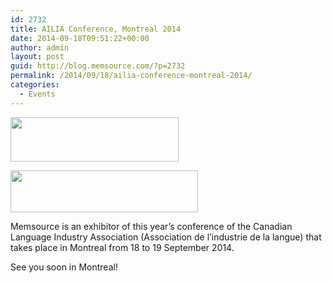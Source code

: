 ```yaml
---
id: 2732
title: AILIA Conference, Montreal 2014
date: 2014-09-18T09:51:22+00:00
author: admin
layout: post
guid: http://blog.memsource.com/?p=2732
permalink: /2014/09/18/ailia-conference-montreal-2014/
categories:
  - Events
---
```

[<img class="alignleft size-full wp-image-2734" title="ailia_logo" src="/wp-content/uploads/2014/08/ailia_logo.png" alt="" width="269" height="71" />](http://www.ailia.ca/AILIA-EN)

[<img class="alignleft size-medium wp-image-2733" title="AILIA-2014-Conference" src="/wp-content/uploads/2014/08/AILIA-2014-Conference-300x67.jpg" alt="" width="300" height="67" />](http://www.ailia.ca/events)

Memsource is an exhibitor of this year&#8217;s conference of the Canadian Language Industry Association (Association de l&#8217;industrie de la langue) that takes place in Montreal from 18 to 19 September 2014.

See you soon in Montreal!<!--more-->